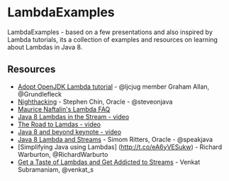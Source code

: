 LambdaExamples
==============

LambdaExamples - based on a few presentations and also inspired by Lambda tutorials, its a collection of examples and resources on learning about Lambdas in Java 8.

Resources
---------
- [Adopt OpenJDK Lambda tutorial](https://github.com/AdoptOpenJDK/lambda-tutorial) - @ljcjug member Graham Allan, @Grundlefleck
- [Nighthacking](https://github.com/NightHacking/LambdasHacking) - Stephen Chin, Oracle - @steveonjava
- [Maurice Naftalin's Lambda FAQ](http://www.lambdafaq.org/)
- [Java 8 Lambdas in the Stream - video](http://parleys.com/play/535fbe6ee4b03397a8eee8ea/chapter0/about)
- [The Road to Lamdas - video](http://parleys.com/play/5250e2fbe4b0c4f11ec57682/about)
- [Java 8 and beyond keynote - video](http://parleys.com/play/52ada612e4b0cc758a757a77/chapter68/about) 
- [Java 8 Lambda and Streams](http://www.infoq.com/presentations/lambda-streams-java-8) - Simom Ritters, Oracle - @speakjava
- [Simplifying Java using Lambdas] (http://t.co/eA6yVESukw) - Richard Warburton, @RichardWarburto
- [Get a Taste of Lambdas and Get Addicted to Streams](https://www.youtube.com/watch?v=1OpAgZvYXLQ) - Venkat Subramaniam, @venkat_s